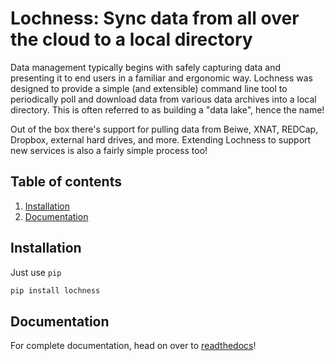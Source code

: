 Lochness: Sync data from all over the cloud to a local directory
===============================================================
Data management typically begins with safely capturing data and presenting it 
to end users in a familiar and ergonomic way. Lochness was designed to provide 
a simple (and extensible) command line tool to periodically poll and download 
data from various data archives into a local directory. This is often referred 
to as building a "data lake", hence the name! 

Out of the box there's support for pulling data from Beiwe, XNAT, REDCap, 
Dropbox, external hard drives, and more. Extending Lochness to support new 
services is also a fairly simple process too!

## Table of contents
1. [Installation](#installation)
2. [Documentation](#documentation)

## Installation
Just use `pip`

```bash
pip install lochness
```

## Documentation
For complete documentation, head on over to [readthedocs](https://neuroinformatics-research-group-lochness.readthedocs-hosted.com/en/latest)!

